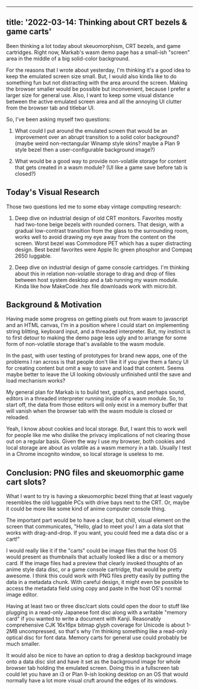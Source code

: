 <!--
Copyright (c) 2022 Sam Blenny
SPDX-License-Identifier: CC-BY-NC-SA-4.0
-->

---
title: '2022-03-14: Thinking about CRT bezels & game carts'
---

Been thinking a lot today about skeuomorphism, CRT bezels, and game cartridges.
Right now, Markab's wasm demo page has a small-ish "screen" area in the middle
of a big solid-color background.

For the reasons that I wrote about yesterday, I'm thinking it's a good idea to
keep the emulated screen size small. But, I would also kinda like to do
something fun but not distracting with the area around the screen. Making the
browser smaller would be possible but inconvenient, because I prefer a larger
size for general use. Also, I want to keep some visual distance between the
active emulated screen area and all the annoying UI clutter from the browser
tab and titlebar UI.

So, I've been asking myself two questions:

1. What could I put around the emulated screen that would be an improvement
   over an abrupt transition to a solid color background? (maybe weird
   non-rectangular Winamp style skins? maybe a Plan 9 style bezel then a
   user-configurable background image?)

2. What would be a good way to provide non-volatile storage for content that
   gets created in a wasm module? (UI like a game save before tab is closed?)


## Today's Visual Research

Those two questions led me to some ebay vintage computing research:

1. Deep dive on industrial design of old CRT monitors. Favorites mostly had
   two-tone beige bezels with rounded corners. That design, with a gradual
   low-contrast transition from the glass to the surrounding room, works well
   to avoid drawing my eye away from the content on the screen. Worst bezel was
   Commodore PET which has a super distracting design. Best bezel favorites
   were Apple IIc green phosphor and Compaq 2650 luggable.

2. Deep dive on industrial design of game console cartridges. I'm thinking
   about this in relation non-volatile storage to drag and drop of files
   between host system desktop and a tab running my wasm module. Kinda like
   how MakeCode .hex file downloads work with micro:bit.


## Background & Motivation

Having made some progress on getting pixels out from wasm to javascript and an
HTML canvas, I'm in a position where I could start on implementing string
blitting, keyboard input, and a threaded interpreter. But, my instinct is to
first detour to making the demo page less ugly and to arrange for some form of
non-volatile storage that's available to the wasm module.

In the past, with user testing of prototypes for brand new apps, one of the
problems I ran across is that people don't like it if you give them a fancy UI
for creating content but omit a way to save and load that content. Seems maybe
better to leave the UI looking obviously unfinished until the save and load
mechanism works?

My general plan for Markab is to build text, graphics, and perhaps sound,
editors in a threaded interpreter running inside of a wasm module. So, to start
off, the data from those editors will only exist in a memory buffer that will
vanish when the browser tab with the wasm module is closed or reloaded.

Yeah, I know about cookies and local storage. But, I want this to work well for
people like me who dislike the privacy implications of not clearing those out
on a regular basis. Given the way I use my browser, both cookies and local
storage are about as volatile as a wasm memory in a tab. Usually I test in a
Chrome incognito window, so local storage is useless to me.


## Conclusion: PNG files and skeuomorphic game cart slots?

What I want to try is having a skeuomorphic bezel thing that at least vaguely
resembles the old luggable PCs with drive bays next to the CRT. Or, maybe it
could be more like some kind of anime computer console thing.

The important part would be to have a clear, but chill, visual element on the
screen that communicates, "Hello, glad to meet you! I am a data slot that works
with drag-and-drop. If you want, you could feed me a data disc or a cart!"

I would really like it if the "carts" could be image files that the host OS
would present as thumbnails that actually looked like a disc or a memory card.
If the image files had a preview that clearly invoked thoughts of an anime
style data disc, or a game console cartridge, that would be pretty awesome. I
think this could work with PNG files pretty easily by putting the data in a
metadata chunk. With careful design, it might even be possible to access the
metadata field using copy and paste in the host OS's normal image editor.

Having at least two or three disc/cart slots could open the door to stuff like
plugging in a read-only Japanese font disc along with a writable "memory card"
if you wanted to write a document with Kanji. Reasonably comprehensive CJK
16x16px bitmap glyph coverage for Unicode is about 1-2MB uncompressed, so
that's why I'm thinking something like a read-only optical disc for font data.
Memory carts for general use could probably be much smaller.

It would also be nice to have an option to drag a desktop background image onto
a data disc slot and have it set as the background image for whole browser tab
holding the emulated screen. Doing this in a fullscreen tab could let you have
an i3 or Plan 9-ish looking desktop on an OS that would normally have a lot more
visual cruft around the edges of its windows.
